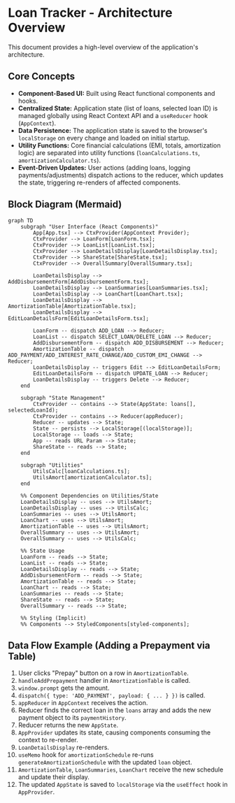# Loan Tracker - Architecture Overview

This document provides a high-level overview of the application's architecture.

## Core Concepts

*   **Component-Based UI:** Built using React functional components and hooks.
*   **Centralized State:** Application state (list of loans, selected loan ID) is managed globally using React Context API and a `useReducer` hook (`AppContext`).
*   **Data Persistence:** The application state is saved to the browser's `localStorage` on every change and loaded on initial startup.
*   **Utility Functions:** Core financial calculations (EMI, totals, amortization logic) are separated into utility functions (`loanCalculations.ts`, `amortizationCalculator.ts`).
*   **Event-Driven Updates:** User actions (adding loans, logging payments/adjustments) dispatch actions to the reducer, which updates the state, triggering re-renders of affected components.

## Block Diagram (Mermaid)

```mermaid
graph TD
    subgraph "User Interface (React Components)"
        App[App.tsx] --> CtxProvider(AppContext Provider);
        CtxProvider --> LoanForm[LoanForm.tsx];
        CtxProvider --> LoanList[LoanList.tsx];
        CtxProvider --> LoanDetailsDisplay[LoanDetailsDisplay.tsx];
        CtxProvider --> ShareState[ShareState.tsx]; 
        CtxProvider --> OverallSummary[OverallSummary.tsx]; 
        
        LoanDetailsDisplay --> AddDisbursementForm[AddDisbursementForm.tsx];
        LoanDetailsDisplay --> LoanSummaries[LoanSummaries.tsx];
        LoanDetailsDisplay --> LoanChart[LoanChart.tsx];
        LoanDetailsDisplay --> AmortizationTable[AmortizationTable.tsx];
        LoanDetailsDisplay --> EditLoanDetailsForm[EditLoanDetailsForm.tsx]; 

        LoanForm -- dispatch ADD_LOAN --> Reducer;
        LoanList -- dispatch SELECT_LOAN/DELETE_LOAN --> Reducer;
        AddDisbursementForm -- dispatch ADD_DISBURSEMENT --> Reducer;
        AmortizationTable -- dispatch ADD_PAYMENT/ADD_INTEREST_RATE_CHANGE/ADD_CUSTOM_EMI_CHANGE --> Reducer;
        LoanDetailsDisplay -- triggers Edit --> EditLoanDetailsForm; 
        EditLoanDetailsForm -- dispatch UPDATE_LOAN --> Reducer; 
        LoanDetailsDisplay -- triggers Delete --> Reducer; 
    end

    subgraph "State Management"
        CtxProvider -- contains --> State(AppState: loans[], selectedLoanId);
        CtxProvider -- contains --> Reducer(appReducer);
        Reducer -- updates --> State;
        State -- persists --> LocalStorage[(localStorage)];
        LocalStorage -- loads --> State;
        App -- reads URL Param --> State; 
        ShareState -- reads --> State; 
    end
    
    subgraph "Utilities"
        UtilsCalc[loanCalculations.ts];
        UtilsAmort[amortizationCalculator.ts];
    end

    %% Component Dependencies on Utilities/State
    LoanDetailsDisplay -- uses --> UtilsAmort;
    LoanDetailsDisplay -- uses --> UtilsCalc;
    LoanSummaries -- uses --> UtilsAmort;
    LoanChart -- uses --> UtilsAmort;
    AmortizationTable -- uses --> UtilsAmort; 
    OverallSummary -- uses --> UtilsAmort;
    OverallSummary -- uses --> UtilsCalc;
    
    %% State Usage
    LoanForm -- reads --> State; 
    LoanList -- reads --> State;
    LoanDetailsDisplay -- reads --> State;
    AddDisbursementForm -- reads --> State;
    AmortizationTable -- reads --> State; 
    LoanChart -- reads --> State; 
    LoanSummaries -- reads --> State; 
    ShareState -- reads --> State;
    OverallSummary -- reads --> State;

    %% Styling (Implicit)
    %% Components --> StyledComponents[styled-components];
```

## Data Flow Example (Adding a Prepayment via Table)

1.  User clicks "Prepay" button on a row in `AmortizationTable`.
2.  `handleAddPrepayment` handler in `AmortizationTable` is called.
3.  `window.prompt` gets the amount.
4.  `dispatch({ type: 'ADD_PAYMENT', payload: { ... } })` is called.
5.  `appReducer` in `AppContext` receives the action.
6.  Reducer finds the correct loan in the `loans` array and adds the new payment object to its `paymentHistory`.
7.  Reducer returns the new `AppState`.
8.  `AppProvider` updates its state, causing components consuming the context to re-render.
9.  `LoanDetailsDisplay` re-renders.
10. `useMemo` hook for `amortizationSchedule` re-runs `generateAmortizationSchedule` with the updated `loan` object.
11. `AmortizationTable`, `LoanSummaries`, `LoanChart` receive the new schedule and update their display.
12. The updated `AppState` is saved to `localStorage` via the `useEffect` hook in `AppProvider`.
